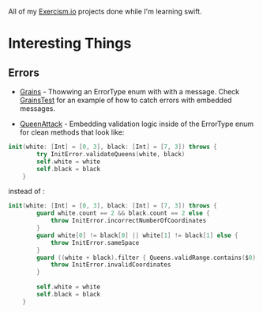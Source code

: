 All of my [Exercism.io](http://exercisim.io) projects done while I'm learning swift.

# Interesting Things

## Errors

* [Grains](swift/grains/Grains.swift) - Thowwing an ErrorType enum with with a message.  Check [GrainsTest](swift/grains/Grains.swift) for an example of how to catch errors with embedded messages.

* [QueenAttack](swift/queen-attack.QueenAttack.swift) - Embedding validation logic inside of the ErrorType enum for clean methods that look like:
```swift
init(white: [Int] = [0, 3], black: [Int] = [7, 3]) throws {
        try InitError.validateQueens(white, black)
        self.white = white
        self.black = black
    }
```
instead of :
```swift
init(white: [Int] = [0, 3], black: [Int] = [7, 3]) throws {
        guard white.count == 2 && black.count == 2 else {
            throw InitError.incorrectNumberOfCoordinates
        }
        guard white[0] != black[0] || white[1] != black[1] else {
            throw InitError.sameSpace
        }
        guard ((white + black).filter { Queens.validRange.contains($0) }).count == 4 else {
            throw InitError.invalidCoordinates
        }
        
        self.white = white
        self.black = black
    }
```
